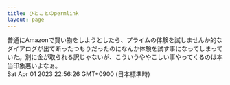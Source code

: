 ```yaml
---
title: ひとことのpermlink
layout: page
---
```

<div class="box" dt="1680357386253">
  普通にAmazonで買い物をしようとしたら、プライムの体験を試しませんか的なダイアログが出て断ったつもりだったのになんか体験を試す事になってしまっていた。別に金が取られる訳じゃないが、こういうややこしい事やってくるのは本当印象悪いよなぁ。
  <div class="content is-small">Sat Apr 01 2023 22:56:26 GMT+0900 (日本標準時)</div>
</div>